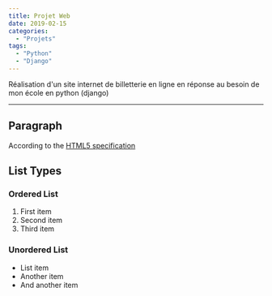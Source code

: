 ```yaml
---
title: Projet Web
date: 2019-02-15
categories:
  - "Projets"
tags:
  - "Python"
  - "Django"
---
```


Réalisation d'un site internet de billetterie en ligne en réponse au besoin de mon école en python (django)
<!--more-->
***

## Paragraph

According to the [HTML5 specification](https://www.w3.org/TR/html5/dom.html#elements) 

## List Types

### Ordered List

1. First item
2. Second item
3. Third item

### Unordered List

* List item
* Another item
* And another item
